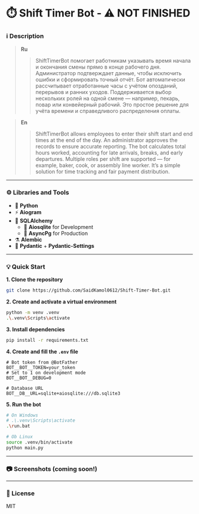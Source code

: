 # ⏱️ Shift Timer Bot - ⚠️ NOT FINISHED

### ℹ️ Description

> **Ru**
>
> > ShiftTimerBot помогает работникам указывать время начала и окончания смены прямо в конце рабочего дня.
> > Администратор подтверждает данные, чтобы исключить ошибки и сформировать точный отчёт.
> > Бот автоматически рассчитывает отработанные часы с учётом опозданий, перерывов и ранних уходов.
> > Поддерживается выбор нескольких ролей на одной смене — например, пекарь, повар или конвейерный рабочий.
> > Это простое решение для учёта времени и справедливого распределения оплаты.

> **En**
>
> > ShiftTimerBot allows employees to enter their shift start and end times at the end of the day.
> > An administrator approves the records to ensure accurate reporting.
> > The bot calculates total hours worked, accounting for late arrivals, breaks, and early departures.
> > Multiple roles per shift are supported — for example, baker, cook, or assembly line worker.
> > It’s a simple solution for time tracking and fair payment distribution.

---

### ⚙️ Libraries and Tools

- 🐍 **Python**
- ⚡ **Aiogram**
- 🧪 **SQLAlchemy**
  - 📃 **Aiosqlite** for Development
  - 🐘 **AsyncPg** for Production
- ⚗️ **Alembic**
- 🧱 **Pydantic** + **Pydantic-Settings**

---

### 💡 Quick Start

**1. Clone the repository**

```bash
git clone https://github.com/SaidKamol0612/Shift-Timer-Bot.git
```

**2. Create and activate a virtual environment**

```bash
python -m venv .venv
.\.venv\Scripts\activate
```

**3. Install dependencies**

```bash
pip install -r requirements.txt
```

**4. Create and fill the `.env` file**

```env
# Bot token from @BotFather
BOT__BOT__TOKEN=your_token
# Set to 1 on development mode
BOT__BOT__DEBUG=0

# Database URL
BOT__DB__URL=sqlite+aiosqlite:///db.sqlite3
```

**5. Run the bot**

```bash
# On Windows
# .\.venv\Scripts\activate
.\run.bat

# Ob Linux
source .venv/bin/activate
python main.py
```

---

### 📷 Screenshots (coming soon!)

---

### 📝 License

MIT
